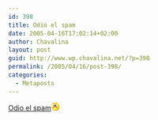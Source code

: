 ```yaml
---
id: 398
title: Odio el spam
date: 2005-04-16T17:02:14+02:00
author: Chavalina
layout: post
guid: http://www.wp.chavalina.net/?p=398
permalink: /2005/04/16/post-398/
categories:
  - Metaposts
---
```

<a href="http://www.bitacoras.com/usuarios/?u=2090_chavalina_diario" target="_blank">Odio el spam</a>![emo](/imagenes/emoticonos/enfadado.gif)